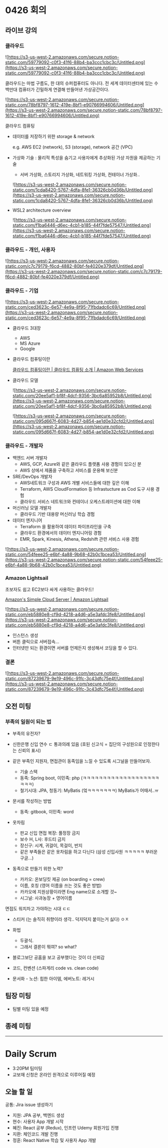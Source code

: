 # 0426 회의

## 라이브 강의

### 클라우드

![https://s3-us-west-2.amazonaws.com/secure.notion-static.com/59779092-c0f3-41f6-88b4-ba3ccc1cbc3c/Untitled.png](https://s3-us-west-2.amazonaws.com/secure.notion-static.com/59779092-c0f3-41f6-88b4-ba3ccc1cbc3c/Untitled.png)

클라우드는 마법 구름도, 한 대의 슈퍼컴퓨터도 아니다. 전 세계 데이터센터에 있는 수 백만대 컴퓨터가 긴밀하게 연결해 만들어낸 가상공간이다.

![https://s3-us-west-2.amazonaws.com/secure.notion-static.com/78bf8797-1612-419e-8bf1-e90766994606/Untitled.png](https://s3-us-west-2.amazonaws.com/secure.notion-static.com/78bf8797-1612-419e-8bf1-e90766994606/Untitled.png)

클라우드 컴퓨팅

- 데이터를 저장하기 위한 storage & network

    e.g. AWS EC2 (network), S3 (storage), network 공간 (VPC)

- 가상화 기술 : 물리적 특성을 숨기고 사용자에게 추상화된 가상 자원을 제공하는 기술
    - 서버 가상화, 스토리지 가상화, 네트워킹 가상화, 컨테이너 가상화..

    ![https://s3-us-west-2.amazonaws.com/secure.notion-static.com/1cda8420-5767-4dfa-8fe1-36326cb0d36b/Untitled.png](https://s3-us-west-2.amazonaws.com/secure.notion-static.com/1cda8420-5767-4dfa-8fe1-36326cb0d36b/Untitled.png)

- WSL2 architecture overview

    ![https://s3-us-west-2.amazonaws.com/secure.notion-static.com/f1ba6446-d6ec-4cb1-b185-44f7fde57547/Untitled.png](https://s3-us-west-2.amazonaws.com/secure.notion-static.com/f1ba6446-d6ec-4cb1-b185-44f7fde57547/Untitled.png)

### 클라우드 - 개인, 사용자

![https://s3-us-west-2.amazonaws.com/secure.notion-static.com/c7c79179-f6cd-4882-80bf-fe4020e379df/Untitled.png](https://s3-us-west-2.amazonaws.com/secure.notion-static.com/c7c79179-f6cd-4882-80bf-fe4020e379df/Untitled.png)

### 클라우드 - 기업

![https://s3-us-west-2.amazonaws.com/secure.notion-static.com/ced3623c-6e57-4e9a-8f95-71fbdadc6c69/Untitled.png](https://s3-us-west-2.amazonaws.com/secure.notion-static.com/ced3623c-6e57-4e9a-8f95-71fbdadc6c69/Untitled.png)

- 클라우드 3대장
    - AWS
    - MS Azure
    - Google
- 클라우드 컴퓨팅이란

    [클라우드 컴퓨팅이란 | 클라우드 컴퓨팅 소개 | Amazon Web Services](https://aws.amazon.com/ko/what-is-cloud-computing/)

- 클라우드 모델

    ![https://s3-us-west-2.amazonaws.com/secure.notion-static.com/20ee5af1-bf8f-4dcf-9356-3bc6a85952b8/Untitled.png](https://s3-us-west-2.amazonaws.com/secure.notion-static.com/20ee5af1-bf8f-4dcf-9356-3bc6a85952b8/Untitled.png)

    ![https://s3-us-west-2.amazonaws.com/secure.notion-static.com/095d667f-6083-4d27-b854-ae1d0e32cfd2/Untitled.png](https://s3-us-west-2.amazonaws.com/secure.notion-static.com/095d667f-6083-4d27-b854-ae1d0e32cfd2/Untitled.png)

### 클라우드 - 개발자

- 백엔드 서버 개발자
    - AWS, GCP, Azure와 같은 클라우드 플랫폼 사용 경험이 있으신 분
    - AWS 상에서 제품을 구축하고 서비스를 운용해 보신분
- SRE/DevOps 개발자
    - AWS네트워크 구성과 AWS 개별 서비스들에 대한 깊은 이해
    - Terraform, AWS CloudFormation 등 Infrastucture as Cod 도구 사용 경험
    - 클라우드 서비스 네트워크와 컨테이너 오케스트레이션에 대한 이해
- 머신러닝 모델 개발자
    - 클라우드 기반 대용량 머신러닝 학습 경험
- 데이터 엔지니어
    - Terraform 을 활용하여 데이터 파이프라인을 구축
    - 클라우드 환경에서의 데이터 엔지니어링 경험
    - EMR, Spark, Kinesis, Athena, Redshift 관련 서비스 사용 경험

![https://s3-us-west-2.amazonaws.com/secure.notion-static.com/54feee25-e6bf-4a88-9b68-42b0c1bcea53/Untitled.png](https://s3-us-west-2.amazonaws.com/secure.notion-static.com/54feee25-e6bf-4a88-9b68-42b0c1bcea53/Untitled.png)

### Amazon Lightsail

초보자도 쉽고 EC2보다 싸게 사용하는 클라우드!

[Amazon's Simple Cloud Server | Amazon Lightsail](https://aws.amazon.com/ko/free/compute/lightsail/?trk=ps_a134p000006gGhYAAU&trkCampaign=acq_paid_search_brand&sc_channel=PS&sc_campaign=acquisition_KR&sc_publisher=Google&sc_category=Cloud%20Computing&sc_country=KR&sc_geo=APAC&sc_outcome=acq&sc_detail=amazon%20lightsail&sc_content=Lightsail_e&sc_matchtype=e&sc_segment=477202881582&sc_medium=ACQ-P|PS-GO|Brand|Desktop|SU|Cloud%20Computing|Lightsail|KR|EN|Text&s_kwcid=AL!4422!3!477202881582!e!!g!!amazon%20lightsail&ef_id=Cj0KCQjwppSEBhCGARIsANIs4p4R4RtgQYCTbwW7a0evLZFvPeFPqD_62dt5_RgrTq94j8b-XpkdqYYaAvhSEALw_wcB:G:s&s_kwcid=AL!4422!3!477202881582!e!!g!!amazon%20lightsail)

![https://s3-us-west-2.amazonaws.com/secure.notion-static.com/eb5880e8-cf9d-4218-a4d6-a5e3afdc3fe8/Untitled.png](https://s3-us-west-2.amazonaws.com/secure.notion-static.com/eb5880e8-cf9d-4218-a4d6-a5e3afdc3fe8/Untitled.png)

- 인스턴스 생성
- 버튼 클릭으로 서버접속...
- 인터넷만 되는 환경이면 서버를 언제든지 생성해서 코딩을 할 수 있다.

### 결론

![https://s3-us-west-2.amazonaws.com/secure.notion-static.com/87239679-9e19-496c-91fc-3c43dfc75e4f/Untitled.png](https://s3-us-west-2.amazonaws.com/secure.notion-static.com/87239679-9e19-496c-91fc-3c43dfc75e4f/Untitled.png)

## 오전 미팅

### 부족의 일원이 되는 법

- 부족의 유전자?
- 신한은행 신입 연수 ㄷ 통과의례 있음 (호된 신고식 = 집단의 구성원으로 인정한다는 신뢰의 표시)
- 같은 부족인 지원자, 면접관이 동족임을 느낄 수 있도록 시그널을 만들어보자.
    - 기술 스택
    - 동족: Spring boot, 이민족: php (ㅋㅋㅋㅋㅋㅋㅋㅋㅋㅋㅋㅋㅋㅋㅋㅋㅋㅋㅋㅋㅋㅋ)
    - 철기시대: JPA, 청동기: MyBatis (엌ㅋㅋㅋㅋㅋㅋㅋ) MyBatis가 어때서..ㅠ

- 문서를 작성하는 방법
    - 동족: gitbook, 이민족: word
- 옷차림
    - 판교 신입 면접 복장: 풀정장 금지
    - 보수 H, L사: 후드티 금지
    - 장신구: 시계, 귀걸이, 목걸이, 반지
    - 같은 부족들은 같은 옷차림을 하고 다닌다 (삼성 신입사원 ㅋㅋㅋㅋㅋ 부러운 구글...)
- 동족으로 만들기 위한 노력?
    - 카카오: 온보딩킷 제공 (on boarding = crew)
    - 이름, 호칭 (영어 이름을 쓰는 것도 좋은 방법)
    - 카카오에 지원상황이라면 Eng name으로 소개할 것~
    - 시그널: 사과농장 + 영어이름

면접도 워치차고 가야하는 시대 ㄷㄷ

- 스티커 (는 솔직히 취향이라 생각.. 덕지덕지 붙이는거 싫다) ㅇㅈ
- 화법
    - 두괄식.
    - 그래서 결론이 뭐여? so what?

- 블로그보단 공홈을 보고 공부했다는 것이 더 신뢰감
- 코드, 컨벤션 (스파게리 code vs. clean code)
- 문서화 - 노션: 힙한 아이템, 에버노트: 레거시

## 팀장 미팅

- 팀별 미팅 있을 예정

## 종례 미팅

---

# Daily Scrum

- 3:20PM 팀미팅
- 교보재 신청은 온라인 원격으로 이루어질 예정

## 오늘 할 일

공통: Jira issue 생성하기

- 지원: JPA 공부, 백엔드 생성
- 현수: 사용자 App 개발 시작
- 혜진: React 공부 (Redux), 인프런 Udemy 회원가입 진행
- 지환: 체인코드 개발 진행
- 정훈: React Native 학습 및 사용자 App 개발